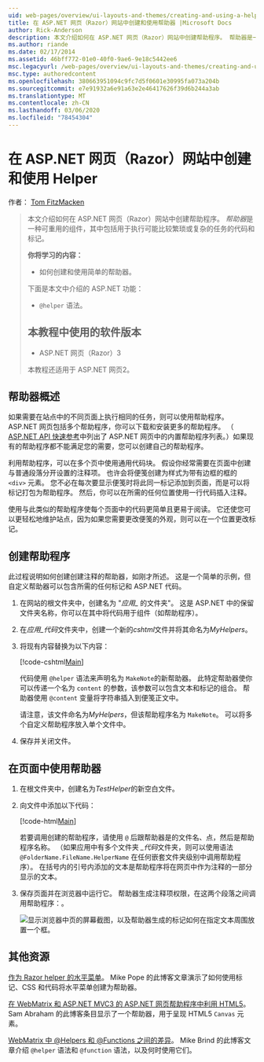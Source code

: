 ```yaml
---
uid: web-pages/overview/ui-layouts-and-themes/creating-and-using-a-helper-in-an-aspnet-web-pages-site
title: 在 ASP.NET 网页（Razor）网站中创建和使用帮助器 |Microsoft Docs
author: Rick-Anderson
description: 本文介绍如何在 ASP.NET 网页（Razor）网站中创建帮助程序。 帮助器是一个可重用的组件，其中包含代码和到性能的标记 。
ms.author: riande
ms.date: 02/17/2014
ms.assetid: 46bff772-01e0-40f0-9ae6-9e18c5442ee6
msc.legacyurl: /web-pages/overview/ui-layouts-and-themes/creating-and-using-a-helper-in-an-aspnet-web-pages-site
msc.type: authoredcontent
ms.openlocfilehash: 380663951094c9fc7d5f0601e30995fa073a204b
ms.sourcegitcommit: e7e91932a6e91a63e2e46417626f39d6b244a3ab
ms.translationtype: MT
ms.contentlocale: zh-CN
ms.lasthandoff: 03/06/2020
ms.locfileid: "78454304"
---
```

# <a name="creating-and-using-a-helper-in-an-aspnet-web-pages-razor-site"></a>在 ASP.NET 网页（Razor）网站中创建和使用 Helper

作者： [Tom FitzMacken](https://github.com/tfitzmac)

> 本文介绍如何在 ASP.NET 网页（Razor）网站中创建帮助程序。 *帮助器*是一种可重用的组件，其中包括用于执行可能比较繁琐或复杂的任务的代码和标记。
> 
> **你将学习的内容：** 
> 
> - 如何创建和使用简单的帮助器。
> 
> 下面是本文中介绍的 ASP.NET 功能：
> 
> - `@helper` 语法。
>   
> 
> ## <a name="software-versions-used-in-the-tutorial"></a>本教程中使用的软件版本
> 
> 
> - ASP.NET 网页（Razor）3
>   
> 
> 本教程还适用于 ASP.NET 网页2。

## <a name="overview-of-helpers"></a>帮助器概述

如果需要在站点中的不同页面上执行相同的任务，则可以使用帮助程序。 ASP.NET 网页包括多个帮助程序，你可以下载和安装更多的帮助程序。 （ [ASP.NET API 快速参考](https://go.microsoft.com/fwlink/?LinkId=202907)中列出了 ASP.NET 网页中的内置帮助程序列表。）如果现有的帮助程序都不能满足您的需要，您可以创建自己的帮助程序。

利用帮助程序，可以在多个页中使用通用代码块。 假设你经常需要在页面中创建与普通段落分开设置的注释项。 也许会将便笺创建为样式为带有边框的框的 `<div>` 元素。 您不必在每次要显示便笺时将此同一标记添加到页面，而是可以将标记打包为帮助程序。 然后，你可以在所需的任何位置使用一行代码插入注释。

使用与此类似的帮助程序使每个页面中的代码更简单且更易于阅读。 它还使您可以更轻松地维护站点，因为如果您需要更改便笺的外观，则可以在一个位置更改标记。

## <a name="creating-a-helper"></a>创建帮助程序

此过程说明如何创建创建注释的帮助器，如刚才所述。 这是一个简单的示例，但自定义帮助器可以包含所需的任何标记和 ASP.NET 代码。

1. 在网站的根文件夹中，创建名为 "*应用\_* 的文件夹"。 这是 ASP.NET 中的保留文件夹名称，你可以在其中将代码用于组件（如帮助程序）。
2. 在*应用\_代码*文件夹中，创建一个新的*cshtml*文件并将其命名为*MyHelpers*。
3. 将现有内容替换为以下内容：

    [!code-cshtml[Main](creating-and-using-a-helper-in-an-aspnet-web-pages-site/samples/sample1.cshtml)]

    代码使用 `@helper` 语法来声明名为 `MakeNote`的新帮助器。 此特定帮助器使你可以传递一个名为 `content` 的参数，该参数可以包含文本和标记的组合。 帮助器使用 `@content` 变量将字符串插入到便笺正文中。

    请注意，该文件命名为*MyHelpers*，但该帮助程序名为 `MakeNote`。 可以将多个自定义帮助程序放入单个文件中。
4. 保存并关闭文件。

## <a name="using-the-helper-in-a-page"></a>在页面中使用帮助器

1. 在根文件夹中，创建名为*TestHelper*的新空白文件。
2. 向文件中添加以下代码：

    [!code-html[Main](creating-and-using-a-helper-in-an-aspnet-web-pages-site/samples/sample2.html)]

    若要调用创建的帮助程序，请使用 `@` 后跟帮助器是的文件名、点，然后是帮助程序名称。 （如果应用中有多个文件夹 *\_代码*文件夹，则可以使用语法 `@FolderName.FileName.HelperName` 在任何嵌套文件夹级别中调用帮助程序）。 在括号内的引号内添加的文本是帮助程序将在网页中作为注释的一部分显示的文本。
3. 保存页面并在浏览器中运行它。 帮助器生成注释项权限，在这两个段落之间调用帮助程序：。

    ![显示浏览器中页的屏幕截图，以及帮助器生成的标记如何在指定文本周围放置一个框。](creating-and-using-a-helper-in-an-aspnet-web-pages-site/_static/image1.png)

## <a name="additional-resources"></a>其他资源

[作为 Razor helper 的水平菜单](http://mikepope.com/blog/DisplayBlog.aspx?permalink=2341)。 Mike Pope 的此博客文章演示了如何使用标记、CSS 和代码将水平菜单创建为帮助器。

[在 WebMatrix 和 ASP.NET MVC3 的 ASP.NET 网页帮助程序中利用 HTML5](http://geekswithblogs.net/wildturtle/archive/2010/11/08/html5-in-asp.net-web-pages-helpers-for-webmatrix-and_aspnet_mvc3.aspx)。 Sam Abraham 的此博客条目显示了一个帮助器，用于呈现 HTML5 `Canvas` 元素。

[WebMatrix 中 @Helpers 和 @Functions 之间的差异](http://www.mikesdotnetting.com/Article/173/The-Difference-Between-@Helpers-and-@Functions-In-WebMatrix)。 Mike Brind 的此博客文章介绍 `@helper` 语法和 `@function` 语法，以及何时使用它们。
